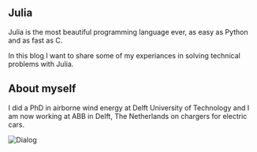 ## Julia
Julia is the most beautiful programming language ever, as easy as Python and as fast as C.

In this blog I want to share some of my experiances in solving technical problems
with Julia.

## About myself
I did a PhD in airborne wind energy at Delft University of Technology and I am now
working at ABB in Delft, The Netherlands on chargers for electric cars.

![Dialog](https://raw.githubusercontent.com/ufechner7/ufechner7.github.io/main/_posts/Uwe_2014.png)
